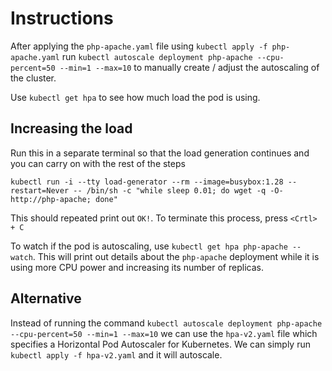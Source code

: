 # Instructions

After applying the `php-apache.yaml` file using `kubectl apply -f php-apache.yaml` run `kubectl autoscale deployment php-apache --cpu-percent=50 --min=1 --max=10` to manually create / adjust the autoscaling of the cluster.

Use `kubectl get hpa` to see how much load the pod is using.

## Increasing the load

Run this in a separate terminal so that the load generation continues and you can carry on with the rest of the steps

```
kubectl run -i --tty load-generator --rm --image=busybox:1.28 --restart=Never -- /bin/sh -c "while sleep 0.01; do wget -q -O- http://php-apache; done"
```

This should repeated print out `OK!`. To terminate this process, press `<Crtl> + C`

To watch if the pod is autoscaling, use `kubectl get hpa php-apache --watch`. This will print out details about the `php-apache` deployment while it is using more CPU power and increasing its number of replicas.

## Alternative

Instead of running the command `kubectl autoscale deployment php-apache --cpu-percent=50 --min=1 --max=10` we can use the `hpa-v2.yaml` file which specifies a Horizontal Pod Autoscaler for Kubernetes. We can simply run `kubectl apply -f hpa-v2.yaml` and it will autoscale.

